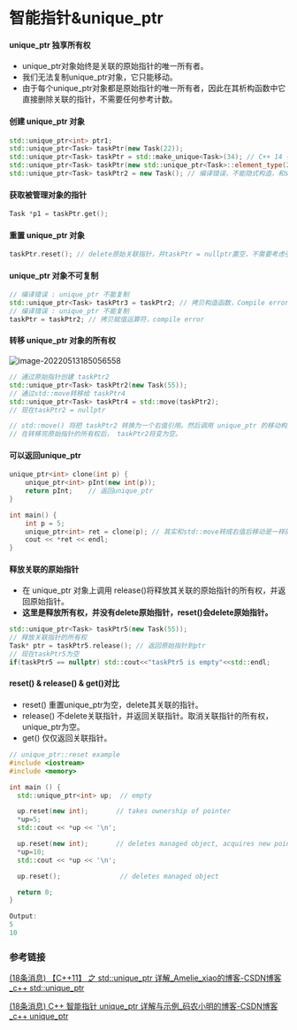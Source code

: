 # 智能指针&unique_ptr

#### unique_ptr 独享所有权

- unique_ptr对象始终是关联的原始指针的唯一所有者。
- 我们无法复制unique_ptr对象，它只能移动。
- 由于每个unique_ptr对象都是原始指针的唯一所有者，因此在其析构函数中它直接删除关联的指针，不需要任何参考计数。

#### 创建 unique_ptr 对象

```cpp
std::unique_ptr<int> ptr1;
std::unique_ptr<Task> taskPtr(new Task(22));
std::unique_ptr<Task> taskPtr = std::make_unique<Task>(34); // C++ 14 引入
std::unique_ptr<Task> taskPtr(new std::unique_ptr<Task>::element_type(23)); // 不常用
std::unique_ptr<Task> taskPtr2 = new Task(); // 编译错误，不能隐式构造，和shared_ptry
```

#### 获取被管理对象的指针

```cpp
Task *p1 = taskPtr.get();
```

#### 重置 unique_ptr 对象

```cpp
taskPtr.reset(); // delete原始关联指针，并taskPtr = nullptr置空，不需要考虑引用计数之类的。
```

#### unique_ptr 对象不可复制

```cpp
// 编译错误 : unique_ptr 不能复制
std::unique_ptr<Task> taskPtr3 = taskPtr2; // 拷贝构造函数，Compile error
// 编译错误 : unique_ptr 不能复制
taskPtr = taskPtr2; // 拷贝赋值运算符，compile error
```

#### 转移 unique_ptr 对象的所有权

![image-20220513185056558](https://hanbabang-1311741789.cos.ap-chengdu.myqcloud.com/Pics/image-20220513185056558.png)

```cpp
// 通过原始指针创建 taskPtr2
std::unique_ptr<Task> taskPtr2(new Task(55));
// 通过std::move转移给 taskPtr4
std::unique_ptr<Task> taskPtr4 = std::move(taskPtr2);
// 现在taskPtr2 = nullptr

// std::move() 将把 taskPtr2 转换为一个右值引用。然后调用 unique_ptr 的移动构造函数，并将关联的原始指针传输到 taskPtr4。
// 在转移完原始指针的所有权后， taskPtr2将变为空。
```

#### 可以返回unique_ptr

```cpp
unique_ptr<int> clone(int p) {
    unique_ptr<int> pInt(new int(p));
    return pInt;    // 返回unique_ptr
}

int main() {
    int p = 5;
    unique_ptr<int> ret = clone(p); // 其实和std::move转成右值后移动是一样的，函数返回的也是右值，可以调用移动构造函数。
    cout << *ret << endl;
}
```

#### 释放关联的原始指针

- 在 unique_ptr 对象上调用 release()将释放其关联的原始指针的所有权，并返回原始指针。
- **这里是释放所有权，并没有delete原始指针，reset()会delete原始指针。**

```cpp
std::unique_ptr<Task> taskPtr5(new Task(55));
// 释放关联指针的所有权
Task* ptr = taskPtr5.release(); // 返回原始指针到ptr
// 现在taskPtr5为空
if(taskPtr5 == nullptr) std::cout<<"taskPtr5 is empty"<<std::endl;
```

#### reset() & release() & get()对比

- reset()	    重置unique_ptr为空，delete其关联的指针。
- release()	不delete关联指针，并返回关联指针。取消关联指针的所有权，unique_ptr为空。
- get()	        仅仅返回关联指针。

```cpp
// unique_ptr::reset example
#include <iostream>
#include <memory>

int main () {
  std::unique_ptr<int> up;  // empty

  up.reset(new int);       // takes ownership of pointer
  *up=5;
  std::cout << *up << '\n';

  up.reset(new int);       // deletes managed object, acquires new pointer
  *up=10;
  std::cout << *up << '\n';

  up.reset();               // deletes managed object

  return 0;
}

Output:
5
10
```



### 参考链接

[(18条消息) 【C++11】 之 std::unique_ptr 详解_Amelie_xiao的博客-CSDN博客_c++ std::unique_ptr](https://blog.csdn.net/lemonxiaoxiao/article/details/108603916?spm=1001.2101.3001.6650.2&depth_1-utm_relevant_index=5)

[(18条消息) C++ 智能指针 unique_ptr 详解与示例_码农小明的博客-CSDN博客_c++ unique_ptr](https://blog.csdn.net/shaosunrise/article/details/85158249?spm=1001.2101.3001.6650.10&depth_1-utm_relevant_index=14)